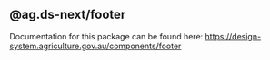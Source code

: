 ## @ag.ds-next/footer

Documentation for this package can be found here: https://design-system.agriculture.gov.au/components/footer
